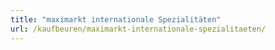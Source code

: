 ```yaml
---
title: "maximarkt internationale Spezialitäten"
url: /kaufbeuren/maximarkt-internationale-spezialitaeten/
---
```

